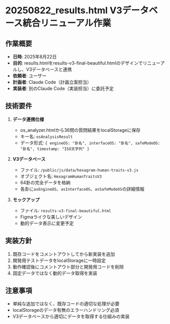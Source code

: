 # 20250822_results.html V3データベース統合リニューアル作業

## 作業概要
- **日時**: 2025年8月22日
- **目的**: results.htmlをresults-v3-final-beautiful.htmlのデザインでリニューアルし、V3データベースと連携
- **依頼者**: ユーザー
- **計画者**: Claude Code（計画立案担当）
- **実装者**: 別のClaude Code（実装担当）に委託予定

## 技術要件
1. **データ連携仕様**
   - os_analyzer.htmlから36問の質問結果をlocalStorageに保存
   - キー名: `osAnalysisResult`
   - データ形式: `{ engineOS: "卦名", interfaceOS: "卦名", safeModeOS: "卦名", timestamp: "ISO文字列" }`

2. **V3データベース**
   - ファイル: `/public/js/data/hexagram-human-traits-v3.js`
   - オブジェクト名: `HexagramHumanTraitsV3`
   - 64卦の完全データを格納
   - 各卦に`asEngineOS`、`asInterfaceOS`、`asSafeModeOS`の詳細情報

3. **モックアップ**
   - ファイル: `results-v3-final-beautiful.html`
   - Figmaライクな美しいデザイン
   - 動的データ表示に変更予定

## 実装方針
1. 既存コードをコメントアウトしてから新実装を追加
2. 開発用テストデータをlocalStorageに一時設定
3. 動作確認後にコメントアウト部分と開発用コードを削除
4. 固定データではなく動的データ取得を実装

## 注意事項
- 単純な追加ではなく、既存コードの適切な処理が必要
- localStorageのデータ有無のエラーハンドリング必須
- V3データベースから適切にデータを取得する仕組みの実装